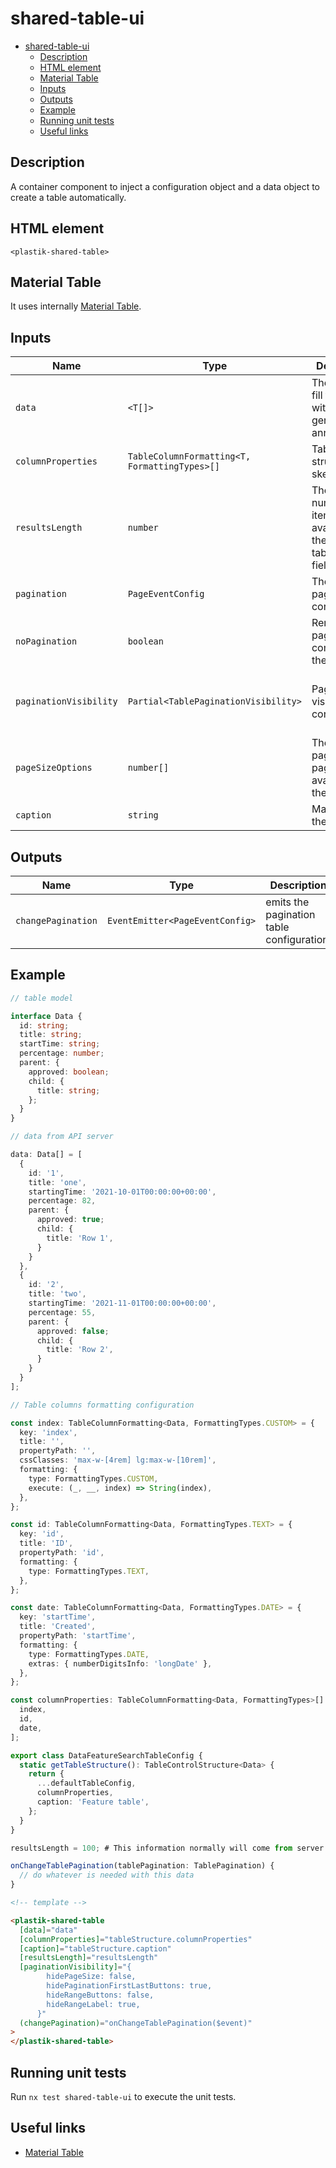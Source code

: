 # shared-table-ui

- [shared-table-ui](#shared-table-ui)
  - [Description](#description)
  - [HTML element](#html-element)
  - [Material Table](#material-table)
  - [Inputs](#inputs)
  - [Outputs](#outputs)
  - [Example](#example)
  - [Running unit tests](#running-unit-tests)
  - [Useful links](#useful-links)

## Description

A container component to inject a configuration object and a data object to create a table automatically.

## HTML element

`<plastik-shared-table>`

## Material Table

It uses internally [Material Table](https://material.angular.io/components/table/overview).

## Inputs

| Name                   | Type                                          | Description                                                            | Default                                    |
| ---------------------- | --------------------------------------------- | ---------------------------------------------------------------------- | ------------------------------------------ |
| `data`                 | `<T[]>`                                       | The data to fill the table with a generic type annotation.             | []                                         |
| `columnProperties`     | `TableColumnFormatting<T, FormattingTypes>[]` | Table structure skeleton.                                              |                                            |
| `resultsLength`        | `number`                                      | The total number of items available for the current table data fields. |                                            |
| `pagination`           | `PageEventConfig`                             | The table pagination configuration.                                    |                                            |
| `noPagination`         | `boolean`                                     | Remove pagination component to the table.                              | false                                      |
| `paginationVisibility` | `Partial<TablePaginationVisibility>`          | Pagination visibility configuration.                                   | All properties are set to false by default |
| `pageSizeOptions`      | `number[]`                                    | The pagination page sizes available in the UI.                         |                                            |
| `caption`              | `string`                                      | Main title of the table.                                               |                                            |

## Outputs

| Name               | Type                            | Description                               |
| ------------------ | ------------------------------- | ----------------------------------------- |
| `changePagination` | `EventEmitter<PageEventConfig>` | emits the pagination table configuration. |

## Example

```typescript
// table model

interface Data {
  id: string;
  title: string;
  startTime: string;
  percentage: number;
  parent: {
    approved: boolean;
    child: {
      title: string;
    };
  }
}

// data from API server

data: Data[] = [
  {
    id: '1',
    title: 'one',
    startingTime: '2021-10-01T00:00:00+00:00',
    percentage: 82,
    parent: {
      approved: true;
      child: {
        title: 'Row 1',
      }
    }
  },
  {
    id: '2',
    title: 'two',
    startingTime: '2021-11-01T00:00:00+00:00',
    percentage: 55,
    parent: {
      approved: false;
      child: {
        title: 'Row 2',
      }
    }
  }
];

// Table columns formatting configuration

const index: TableColumnFormatting<Data, FormattingTypes.CUSTOM> = {
  key: 'index',
  title: '',
  propertyPath: '',
  cssClasses: 'max-w-[4rem] lg:max-w-[10rem]',
  formatting: {
    type: FormattingTypes.CUSTOM,
    execute: (_, __, index) => String(index),
  },
};

const id: TableColumnFormatting<Data, FormattingTypes.TEXT> = {
  key: 'id',
  title: 'ID',
  propertyPath: 'id',
  formatting: {
    type: FormattingTypes.TEXT,
  },
};

const date: TableColumnFormatting<Data, FormattingTypes.DATE> = {
  key: 'startTime',
  title: 'Created',
  propertyPath: 'startTime',
  formatting: {
    type: FormattingTypes.DATE,
    extras: { numberDigitsInfo: 'longDate' },
  },
};

const columnProperties: TableColumnFormatting<Data, FormattingTypes>[] = [
  index,
  id,
  date,
];

export class DataFeatureSearchTableConfig {
  static getTableStructure(): TableControlStructure<Data> {
    return {
      ...defaultTableConfig,
      columnProperties,
      caption: 'Feature table',
    };
  }
}

resultsLength = 100; # This information normally will come from server

onChangeTablePagination(tablePagination: TablePagination) {
  // do whatever is needed with this data
}
```

```html
<!-- template -->

<plastik-shared-table
  [data]="data"
  [columnProperties]="tableStructure.columnProperties"
  [caption]="tableStructure.caption"
  [resultsLength]="resultsLength"
  [paginationVisibility]="{
        hidePageSize: false,
        hidePaginationFirstLastButtons: true,
        hideRangeButtons: false,
        hideRangeLabel: true,
      }"
  (changePagination)="onChangeTablePagination($event)"
>
</plastik-shared-table>
```

## Running unit tests

Run `nx test shared-table-ui` to execute the unit tests.

## Useful links

- [Material Table](https://material.angular.io/components/table/overview)
